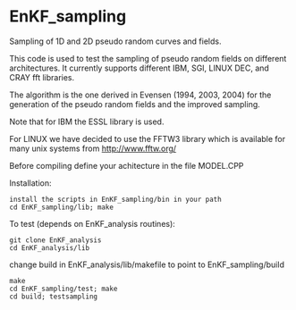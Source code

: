 # EnKF_sampling
Sampling of 1D and 2D pseudo random  curves and fields.

This code is used to test the sampling of pseudo random fields
on different architectures.  It currently supports different IBM,
SGI, LINUX DEC, and CRAY fft libraries.

The algorithm is the one derived in Evensen (1994, 2003, 2004) for
the generation of the pseudo random fields and the improved sampling.

Note that for IBM the ESSL library is used.

For LINUX we have decided to use the FFTW3 library which is 
available for many unix systems from http://www.fftw.org/

Before compiling define your achitecture in the file MODEL.CPP

Installation:
```
install the scripts in EnKF_sampling/bin in your path
cd EnKF_sampling/lib; make
```

To test (depends on EnKF_analysis routines): 

```
git clone EnKF_analysis
cd EnKF_analysis/lib
```

change build in EnKF_analysis/lib/makefile to point to EnKF_sampling/build

```
make
cd EnKF_sampling/test; make
cd build; testsampling
```
